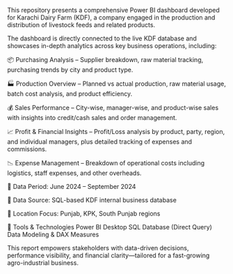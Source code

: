 This repository presents a comprehensive Power BI dashboard developed for Karachi Dairy Farm (KDF), a company engaged in the production and distribution of livestock feeds and related products.

The dashboard is directly connected to the live KDF database and showcases in-depth analytics across key business operations, including:

📦 Purchasing Analysis – Supplier breakdown, raw material tracking, purchasing trends by city and product type.

🏭 Production Overview – Planned vs actual production, raw material usage, batch cost analysis, and product efficiency.

💰 Sales Performance – City-wise, manager-wise, and product-wise sales with insights into credit/cash sales and order management.

📈 Profit & Financial Insights – Profit/Loss analysis by product, party, region, and individual managers, plus detailed tracking of expenses and commissions.

📉 Expense Management – Breakdown of operational costs including logistics, staff expenses, and other overheads.

📅 Data Period: June 2024 – September 2024

🔗 Data Source: SQL-based KDF internal business database

📍 Location Focus: Punjab, KPK, South Punjab regions

🔧 Tools & Technologies
Power BI Desktop
SQL Database (Direct Query)
Data Modeling & DAX Measures

This report empowers stakeholders with data-driven decisions, performance visibility, and financial clarity—tailored for a fast-growing agro-industrial business.
